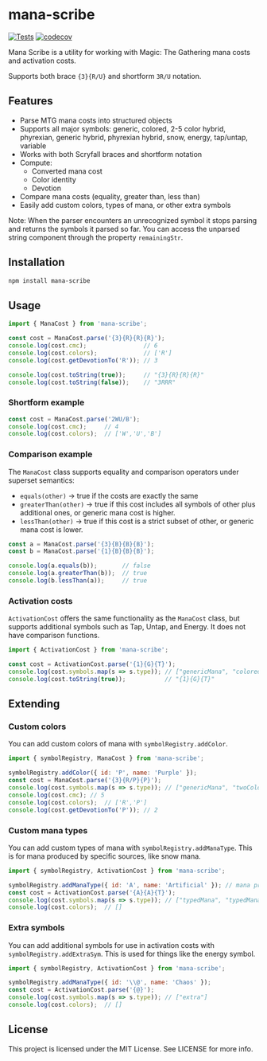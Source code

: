 # mana-scribe
[![Tests](https://github.com/matortheeternal/mana-scribe/actions/workflows/tests.yml/badge.svg)](https://github.com/matortheeternal/mana-scribe/actions/workflows/tests.yml) [![codecov](https://codecov.io/github/matortheeternal/mana-scribe/graph/badge.svg?token=Z81O4KMEOH)](https://codecov.io/github/matortheeternal/mana-scribe)

Mana Scribe is a utility for working with Magic: The Gathering mana costs and activation costs.

Supports both brace `{3}{R/U}` and shortform `3R/U` notation.

## Features

- Parse MTG mana costs into structured objects
- Supports all major symbols: generic, colored, 2-5 color hybrid, phyrexian, generic hybrid, phyrexian hybrid, snow, energy, tap/untap, variable
- Works with both Scryfall braces and shortform notation
- Compute:
  - Converted mana cost
  - Color identity
  - Devotion
- Compare mana costs (equality, greater than, less than)
- Easily add custom colors, types of mana, or other extra symbols

Note: When the parser encounters an unrecognized symbol it stops parsing and returns the symbols it parsed so far.  You can access the unparsed string component through the property `remainingStr`.

## Installation

```bash
npm install mana-scribe
```

## Usage
```js
import { ManaCost } from 'mana-scribe';

const cost = ManaCost.parse('{3}{R}{R}{R}');
console.log(cost.cmc);                // 6
console.log(cost.colors);             // ['R']
console.log(cost.getDevotionTo('R')); // 3

console.log(cost.toString(true));     // "{3}{R}{R}{R}"
console.log(cost.toString(false));    // "3RRR"
```
### Shortform example
```js
const cost = ManaCost.parse('2WU/B');
console.log(cost.cmc);     // 4
console.log(cost.colors);  // ['W','U','B']
```

### Comparison example
The `ManaCost` class supports equality and comparison operators under superset semantics:

- `equals(other)` → true if the costs are exactly the same
- `greaterThan(other)` → true if this cost includes all symbols of other plus additional ones, or generic mana cost is higher.
- `lessThan(other)` → true if this cost is a strict subset of other, or generic mana cost is lower.

```js
const a = ManaCost.parse('{3}{B}{B}{B}');
const b = ManaCost.parse('{1}{B}{B}{B}');

console.log(a.equals(b));       // false
console.log(a.greaterThan(b));  // true
console.log(b.lessThan(a));     // true
```


### Activation costs
`ActivationCost` offers the same functionality as the `ManaCost` class, but supports additional symbols such as Tap, Untap, and Energy.  It does not have comparison functions.

```js
import { ActivationCost } from 'mana-scribe';

const cost = ActivationCost.parse('{1}{G}{T}');
console.log(cost.symbols.map(s => s.type)); // ["genericMana", "coloredMana", "tap"]
console.log(cost.toString(true));           // "{1}{G}{T}"
```

## Extending

### Custom colors

You can add custom colors of mana with `symbolRegistry.addColor`.

```js
import { symbolRegistry, ManaCost } from 'mana-scribe';

symbolRegistry.addColor({ id: 'P', name: 'Purple' });
const cost = ManaCost.parse('{3}{R/P}{P}');
console.log(cost.symbols.map(s => s.type)); // ["genericMana", "twoColorHybridMana", "coloredMana"]
console.log(cost.cmc); // 5
console.log(cost.colors);  // ['R','P']
console.log(cost.getDevotionTo('P')); // 2
```

### Custom mana types

You can add custom types of mana with `symbolRegistry.addManaType`. This is for mana produced by specific sources, like snow mana.

```js
import { symbolRegistry, ActivationCost } from 'mana-scribe';

symbolRegistry.addManaType({ id: 'A', name: 'Artificial' }); // mana produced by an artifact
const cost = ActivationCost.parse('{A}{A}{T}');
console.log(cost.symbols.map(s => s.type)); // ["typedMana", "typedMana", "tap"]
console.log(cost.colors);  // []
```

### Extra symbols

You can add additional symbols for use in activation costs with `symbolRegistry.addExtraSym`. This is used for things like the energy symbol.

```js
import { symbolRegistry, ActivationCost } from 'mana-scribe';

symbolRegistry.addManaType({ id: '\\@', name: 'Chaos' });
const cost = ActivationCost.parse('{@}');
console.log(cost.symbols.map(s => s.type)); // ["extra"]
console.log(cost.colors);  // []
```

## License

This project is licensed under the MIT License.  See LICENSE for more info.
